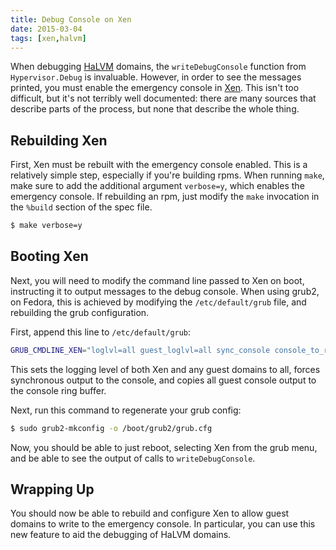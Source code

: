 ```yaml
---
title: Debug Console on Xen
date: 2015-03-04
tags: [xen,halvm]
---
```


When debugging [HaLVM](http://halvm.org) domains, the `writeDebugConsole`
function from `Hypervisor.Debug` is invaluable.  However, in order to see the
messages printed, you must enable the emergency console in
[Xen](http://xen.org).  This isn't too difficult, but it's not terribly well
documented: there are many sources that describe parts of the process, but none
that describe the whole thing.

<!--more-->

Rebuilding Xen
--------------

First, Xen must be rebuilt with the emergency console enabled.  This is a
relatively simple step, especially if you're building rpms.  When running
`make`, make sure to add the additional argument `verbose=y`, which enables the
emergency console.  If rebuilding an rpm, just modify the `make` invocation in
the `%build` section of the spec file.

```sh
$ make verbose=y
```

Booting Xen
-----------

Next, you will need to modify the command line passed to Xen on boot,
instructing it to output messages to the debug console.  When using grub2, on
Fedora, this is achieved by modifying the `/etc/default/grub` file, and
rebuilding the grub configuration.

First, append this line to `/etc/default/grub`:

```sh
GRUB_CMDLINE_XEN="loglvl=all guest_loglvl=all sync_console console_to_ring"
```

This sets the logging level of both Xen and any guest domains to all, forces
synchronous output to the console, and copies all guest console output to the
console ring buffer.

Next, run this command to regenerate your grub config:

```sh
$ sudo grub2-mkconfig -o /boot/grub2/grub.cfg
```

Now, you should be able to just reboot, selecting Xen from the grub menu, and be
able to see the output of calls to `writeDebugConsole`.

Wrapping Up
-----------

You should now be able to rebuild and configure Xen to allow guest domains to
write to the emergency console.  In particular, you can use this new feature to
aid the debugging of HaLVM domains.
